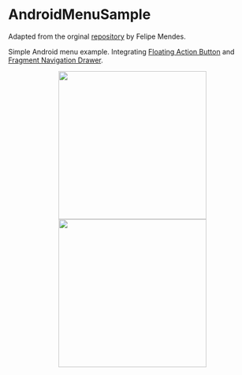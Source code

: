 # AndroidMenuSample

Adapted from the orginal [repository](https://github.com/felipemendes/Android-Menu-Sample) by Felipe Mendes.

Simple Android menu example. Integrating <a href="https://github.com/Clans/FloatingActionButton" target="_blank">Floating Action Button</a> and <a href="https://github.com/codepath/android_guides/wiki/Fragment-Navigation-Drawer" target="_blank">Fragment Navigation Drawer</a>.

<p align="center">
  <img src="https://github.com/felipemendes/AndroidMenuSample/blob/master/Screenshot_20160830-203001.png" width="300"/>
  <img src="https://github.com/felipemendes/AndroidMenuSample/blob/master/Screenshot_20160830-202935.png" width="300"/>
</p>
